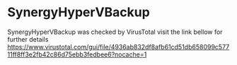 # SynergyHyperVBackup



SynergyHyperVBackup was checked by VirusTotal visit the link bellow for further details https://www.virustotal.com/gui/file/4936ab832df8afb61cd51db658099c57711ff8ff3e2fb42c86d75ebb3fedbee6?nocache=1
